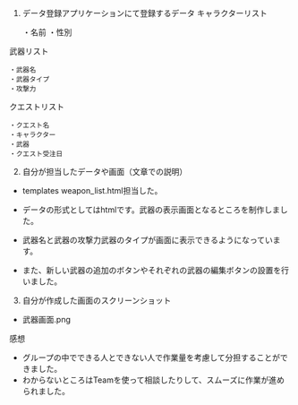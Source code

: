 1. データ登録アプリケーションにて登録するデータ
キャラクターリスト

    ・名前
    ・性別

武器リスト

    ・武器名
    ・武器タイプ
    ・攻撃力

クエストリスト

    ・クエスト名
    ・キャラクター
    ・武器
    ・クエスト受注日

2. 自分が担当したデータや画面（文章での説明）
- templates
    weapon_list.html担当した。

- データの形式としてはhtmlです。武器の表示画面となるところを制作しました。
- 武器名と武器の攻撃力武器のタイプが画面に表示できるようになっています。
- また、新しい武器の追加のボタンやそれぞれの武器の編集ボタンの設置を行いました。

3. 自分が作成した画面のスクリーンショット
- 武器画面.png

感想
- グループの中でできる人とできない人で作業量を考慮して分担することができました。
- わからないところはTeamを使って相談したりして、スムーズに作業が進められました。
